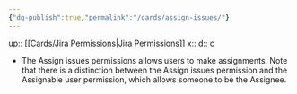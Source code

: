 ```yaml
---
{"dg-publish":true,"permalink":"/cards/assign-issues/"}
---
```


up:: [[Cards/Jira Permissions\|Jira Permissions]] 
x:: 
d:: c 

- The Assign issues permissions allows users to make assignments. Note that there is a distinction between the Assign issues permission and the Assignable user permission, which allows someone to be the Assignee.